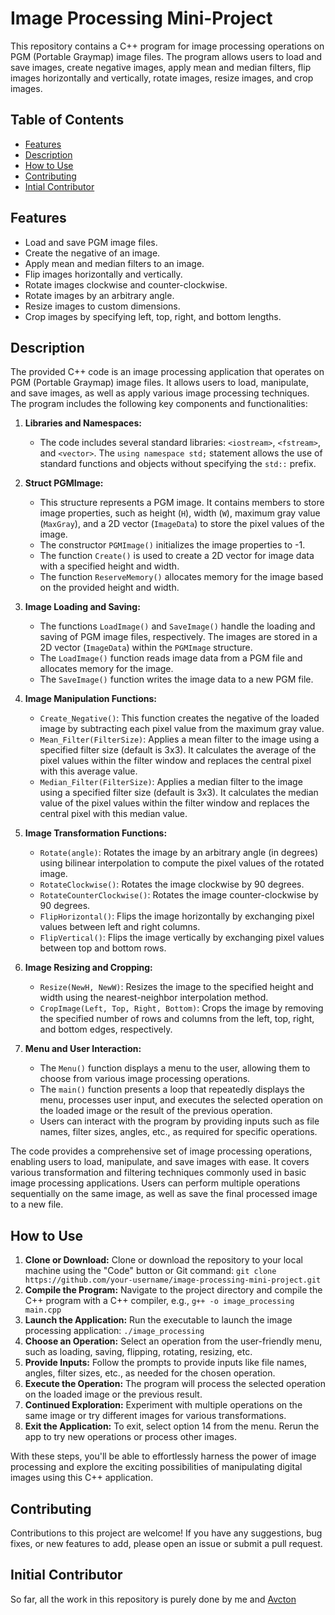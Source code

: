 # Image Processing Mini-Project

This repository contains a C++ program for image processing operations on PGM (Portable Graymap) image files. The program allows users to load and save images, create negative images, apply mean and median filters, flip images horizontally and vertically, rotate images, resize images, and crop images.

## Table of Contents
- [Features](#features)
- [Description](#description)
- [How to Use](#how-to-use)
- [Contributing](#contributing)
- [Intial Contributor](#initial-contributor)

## Features

- Load and save PGM image files.
- Create the negative of an image.
- Apply mean and median filters to an image.
- Flip images horizontally and vertically.
- Rotate images clockwise and counter-clockwise.
- Rotate images by an arbitrary angle.
- Resize images to custom dimensions.
- Crop images by specifying left, top, right, and bottom lengths.

## Description

The provided C++ code is an image processing application that operates on PGM (Portable Graymap) image files. It allows users to load, manipulate, and save images, as well as apply various image processing techniques. The program includes the following key components and functionalities:

1. **Libraries and Namespaces:**
   - The code includes several standard libraries: `<iostream>`, `<fstream>`, and `<vector>`. The `using namespace std;` statement allows the use of standard functions and objects without specifying the `std::` prefix.

2. **Struct PGMImage:**
   - This structure represents a PGM image. It contains members to store image properties, such as height (`H`), width (`W`), maximum gray value (`MaxGray`), and a 2D vector (`ImageData`) to store the pixel values of the image.
   - The constructor `PGMImage()` initializes the image properties to -1.
   - The function `Create()` is used to create a 2D vector for image data with a specified height and width.
   - The function `ReserveMemory()` allocates memory for the image based on the provided height and width.

3. **Image Loading and Saving:**
   - The functions `LoadImage()` and `SaveImage()` handle the loading and saving of PGM image files, respectively. The images are stored in a 2D vector (`ImageData`) within the `PGMImage` structure.
   - The `LoadImage()` function reads image data from a PGM file and allocates memory for the image.
   - The `SaveImage()` function writes the image data to a new PGM file.

4. **Image Manipulation Functions:**
   - `Create_Negative()`: This function creates the negative of the loaded image by subtracting each pixel value from the maximum gray value.
   - `Mean_Filter(FilterSize)`: Applies a mean filter to the image using a specified filter size (default is 3x3). It calculates the average of the pixel values within the filter window and replaces the central pixel with this average value.
   - `Median_Filter(FilterSize)`: Applies a median filter to the image using a specified filter size (default is 3x3). It calculates the median value of the pixel values within the filter window and replaces the central pixel with this median value.

5. **Image Transformation Functions:**
   - `Rotate(angle)`: Rotates the image by an arbitrary angle (in degrees) using bilinear interpolation to compute the pixel values of the rotated image.
   - `RotateClockwise()`: Rotates the image clockwise by 90 degrees.
   - `RotateCounterClockwise()`: Rotates the image counter-clockwise by 90 degrees.
   - `FlipHorizontal()`: Flips the image horizontally by exchanging pixel values between left and right columns.
   - `FlipVertical()`: Flips the image vertically by exchanging pixel values between top and bottom rows.

6. **Image Resizing and Cropping:**
   - `Resize(NewH, NewW)`: Resizes the image to the specified height and width using the nearest-neighbor interpolation method.
   - `CropImage(Left, Top, Right, Bottom)`: Crops the image by removing the specified number of rows and columns from the left, top, right, and bottom edges, respectively.

7. **Menu and User Interaction:**
   - The `Menu()` function displays a menu to the user, allowing them to choose from various image processing operations.
   - The `main()` function presents a loop that repeatedly displays the menu, processes user input, and executes the selected operation on the loaded image or the result of the previous operation.
   - Users can interact with the program by providing inputs such as file names, filter sizes, angles, etc., as required for specific operations.

The code provides a comprehensive set of image processing operations, enabling users to load, manipulate, and save images with ease. It covers various transformation and filtering techniques commonly used in basic image processing applications. Users can perform multiple operations sequentially on the same image, as well as save the final processed image to a new file.

## How to Use

1. **Clone or Download:** Clone or download the repository to your local machine using the "Code" button or Git command: `git clone https://github.com/your-username/image-processing-mini-project.git`
2. **Compile the Program:** Navigate to the project directory and compile the C++ program with a C++ compiler, e.g., `g++ -o image_processing main.cpp`
3. **Launch the Application:** Run the executable to launch the image processing application: `./image_processing`
4. **Choose an Operation:** Select an operation from the user-friendly menu, such as loading, saving, flipping, rotating, resizing, etc.
5. **Provide Inputs:** Follow the prompts to provide inputs like file names, angles, filter sizes, etc., as needed for the chosen operation.
6. **Execute the Operation:** The program will process the selected operation on the loaded image or the previous result.
7. **Continued Exploration:** Experiment with multiple operations on the same image or try different images for various transformations.
8. **Exit the Application:** To exit, select option 14 from the menu. Rerun the app to try new operations or process other images.

With these steps, you'll be able to effortlessly harness the power of image processing and explore the exciting possibilities of manipulating digital images using this C++ application.

## Contributing

Contributions to this project are welcome! If you have any suggestions, bug fixes, or new features to add, please open an issue or submit a pull request.

## Initial Contributor

So far, all the work in this repository is purely done by me and [Avcton](https://github.com/avcton)

